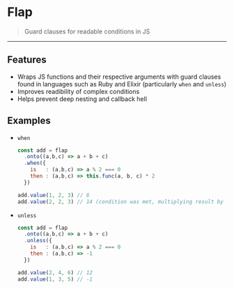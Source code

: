 # Flap

> Guard clauses for readable conditions in JS

-----

## Features

 * Wraps JS functions and their respective arguments with guard clauses found in languages such as Ruby and Elixir (particularly `when` and `unless`)
 * Improves readibility of complex conditions
 * Helps prevent deep nesting and callback hell

## Examples

  * `when`

    ```javascript
    const add = flap
      .onto((a,b,c) => a + b + c)
      .when({
        is   : (a,b,c) => a % 2 === 0
        then : (a,b,c) => this.func(a, b, c) * 2
      })

    add.value(1, 2, 3) // 6
    add.value(2, 2, 3) // 14 (condition was met, multiplying result by 2)
    ```

  * `unless`

    ```javascript
    const add = flap
      .onto((a,b,c) => a + b + c)
      .unless({
        is   : (a,b,c) => a % 2 === 0
        then : (a,b,c) => -1
      })

    add.value(2, 4, 6) // 12
    add.value(1, 3, 5) // -1
    ````
